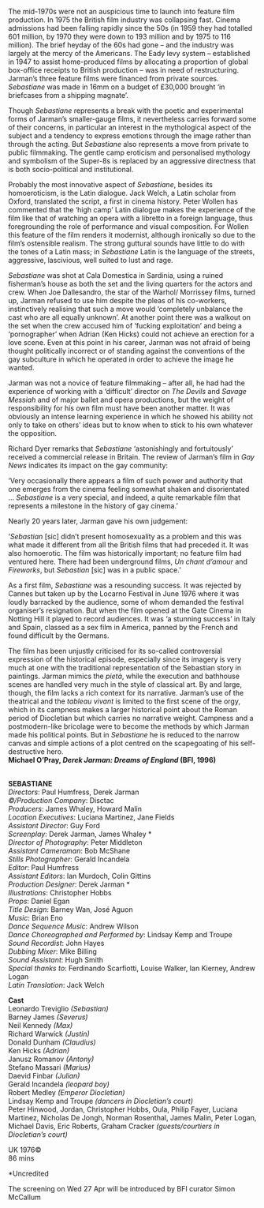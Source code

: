 

The mid-1970s were not an auspicious time to launch into feature film production. In 1975 the British film industry was collapsing fast. Cinema admissions had been falling rapidly since the 50s (in 1959 they had totalled 601 million, by 1970 they were down to 193 million and by 1975 to 116 million). The brief heyday of the 60s had gone – and the industry was largely at the mercy of the Americans. The Eady levy system – established in 1947 to assist home-produced films by allocating a proportion of global box-office receipts to British production – was in need of restructuring. Jarman’s three feature films were financed from private sources. _Sebastiane_ was made in 16mm on a budget of £30,000 brought ‘in briefcases from a shipping magnate’.

Though _Sebastiane_ represents a break with the poetic and experimental forms of Jarman’s smaller-gauge films, it nevertheless carries forward some of their concerns, in particular an interest in the mythological aspect of the subject and a tendency to express emotions through the image rather than through the acting. But _Sebastiane_ also represents a move from private to public filmmaking. The gentle camp eroticism and personalised mythology and symbolism of the Super-8s is replaced by an aggressive directness that is both socio-political and institutional.

Probably the most innovative aspect of _Sebastiane_, besides its homoeroticism, is the Latin dialogue. Jack Welch, a Latin scholar from Oxford, translated the script, a first in cinema history. Peter Wollen has commented that the ‘high camp’ Latin dialogue makes the experience of the film like that of watching an opera with a libretto in a foreign language, thus foregrounding the role of performance and visual composition. For Wollen this feature of the film renders it modernist, although ironically so due to the film’s ostensible realism.  The strong guttural sounds have little to do with the tones of a Latin mass; in _Sebastiane_ Latin is the language of the streets, aggressive, lascivious, well suited to lust and rage.

_Sebastiane_ was shot at Cala Domestica in Sardinia, using a ruined fisherman’s house as both the set and the living quarters for the actors and crew. When Joe Dallesandro, the star of the Warhol/ Morrissey films, turned up, Jarman refused to use him despite the pleas of his co-workers, instinctively realising that such a move would ‘completely unbalance the cast who are all equally unknown’. At another point there was a walkout on the set when the crew accused him of ‘fucking exploitation’ and being a ‘pornographer’ when Adrian (Ken Hicks) could not achieve an erection for a love scene. Even at this point in his career, Jarman was not afraid of being thought politically incorrect or of standing against the conventions of the gay subculture in which he operated in order to achieve the image he wanted.

Jarman was not a novice of feature filmmaking – after all, he had had the experience of working with a ‘difficult’ director on _The Devils_ and _Savage Messiah_ and of major ballet and opera productions, but the weight of responsibility for his own film must have been another matter. It was obviously an intense learning experience in which he showed his ability not only to take on others’ ideas but to know when to stick to his own whatever the opposition.

Richard Dyer remarks that _Sebastiane_ ‘astonishingly and fortuitously’ received a commercial release in Britain. The review of Jarman’s film in _Gay News_ indicates its impact on the gay community:

‘Very occasionally there appears a film of such power and authority that one emerges from the cinema feeling somewhat shaken and disorientated … _Sebastiane_ is a very special, and indeed, a quite remarkable film that represents a milestone in the history of gay cinema.’

Nearly 20 years later, Jarman gave his own judgement:

‘_Sebastian_ [sic] didn’t present homosexuality as a problem and this was what made it different from all the British films that had preceded it. It was also homoerotic. The film was historically important; no feature film had ventured here. There had been underground films, _Un chant d’amour_ and _Fireworks_, but _Sebastian_ [sic] was in a public space.’

As a first film, _Sebastiane_ was a resounding success. It was rejected by Cannes but taken up by the Locarno Festival in June 1976 where it was loudly barracked by the audience, some of whom demanded the festival organiser’s resignation. But when the film opened at the Gate Cinema in Notting Hill it played to record audiences. It was ‘a stunning success’ in Italy and Spain, classed as a sex film in America, panned by the French and found difficult by the Germans.

The film has been unjustly criticised for its so-called controversial expression of the historical episode, especially since its imagery is very much at one with the traditional representation of the Sebastian story in paintings. Jarman mimics the _pietà_, while the execution and bathhouse scenes are handled very much in the style of classical art. By and large, though, the film lacks a rich context for its narrative. Jarman’s use of the theatrical and the _tableau vivant_ is limited to the first scene of the orgy, which in its campness makes a larger historical point about the Roman period of Diocletian but which carries no narrative weight. Campness and a postmodern-like bricolage were to become the methods by which Jarman made his political points. But in _Sebastiane_ he is reduced to the narrow canvas and simple actions of a plot centred on the scapegoating of his self-destructive hero.  
**Michael O’Pray, _Derek Jarman: Dreams of England_ (BFI, 1996)**
<br><br>

**SEBASTIANE**  
_Directors_: Paul Humfress, Derek Jarman  
_©/Production Company_: Disctac  
_Producers_: James Whaley, Howard Malin  
_Location Executives_: Luciana Martinez, Jane Fields  
_Assistant Director_: Guy Ford  
_Screenplay_: Derek Jarman, James Whaley *  
_Director of Photography_: Peter Middleton  
_Assistant Cameraman_: Bob McShane  
_Stills Photographer_: Gerald Incandela  
_Editor_: Paul Humfress  
_Assistant Editors_: Ian Murdoch, Colin Gittins  
_Production Designer_: Derek Jarman *  
_Illustrations_: Christopher Hobbs  
_Props_: Daniel Egan  
_Title Design_: Barney Wan, José Aguon  
_Music_: Brian Eno  
_Dance Sequence Music_: Andrew Wilson  
_Dance Choreographed and Performed by_:  Lindsay Kemp and Troupe  
_Sound Recordist_: John Hayes  
_Dubbing Mixer_: Mike Billing  
_Sound Assistant_: Hugh Smith  
_Special thanks to_: Ferdinando Scarfiotti,  Louise Walker, Ian Kierney, Andrew Logan  
_Latin Translation_: Jack Welch

**Cast**  
Leonardo Treviglio  _(Sebastian)_  
Barney James  _(Severus)_  
Neil Kennedy  _(Max)_  
Richard Warwick  _(Justin)_  
Donald Dunham  _(Claudius)_  
Ken Hicks  _(Adrian)_  
Janusz Romanov  _(Antony)_  
Stefano Massari  _(Marius)_  
Daevid Finbar  _(Julian)_  
Gerald Incandela  _(leopard boy)_  
Robert Medley  _(Emperor Diocletian)_  
Lindsay Kemp and Troupe _(dancers in Diocletian’s court)_  
Peter Hinwood, Jordan, Christopher Hobbs, Oula, Philip Fayer, Luciana Martinez, Nicholas De Jongh, Norman Rosenthal, James Malin, Peter Logan, Michael Davis, Eric Roberts, Graham Cracker _(guests/courtiers in Diocletian’s court)_

UK 1976©  
86 mins

*Uncredited

The screening on Wed 27 Apr will be introduced  by BFI curator Simon McCallum
<br><br>
<!--stackedit_data:
eyJoaXN0b3J5IjpbLTg4NzAyMzEwXX0=
-->